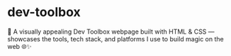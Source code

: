 # dev-toolbox
🎒 A visually appealing Dev Toolbox webpage built with HTML &amp; CSS — showcases the tools, tech stack, and platforms I use to build magic on the web 🌐✨
